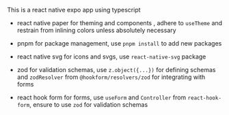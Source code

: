 This is a react native expo app using typescript
- react native paper for theming and components , adhere to `useTheme` and restrain from inlining colors unless absolutely necessary
- pnpm for package management, use `pnpm install` to add new packages
- react native svg for icons and svgs, use `react-native-svg` package

- zod for validation schemas, use `z.object({...})` for defining schemas and `zodResolver` from `@hookform/resolvers/zod` for integrating with forms
- react hook form for forms, use `useForm` and `Controller` from `react-hook-form`, ensure to use `zod` for validation schemas
